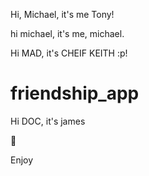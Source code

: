 Hi, Michael, it's me Tony!

hi michael, it's me, michael.

Hi MAD, it's CHEIF KEITH :p! 

# friendship_app

Hi DOC, it's james

:tada:

Enjoy 
